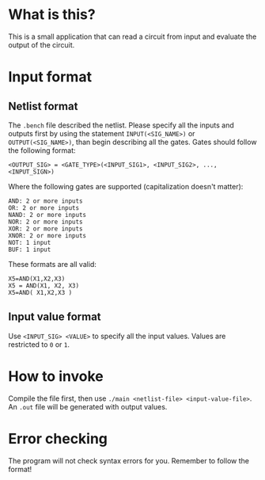 # What is this?

This is a small application that can read a circuit from input and evaluate the output of the circuit.

# Input format

## Netlist format

The `.bench` file described the netlist. Please specify all the inputs and outputs first by using the statement `INPUT(<SIG_NAME>)` or `OUTPUT(<SIG_NAME>)`, than begin describing all the gates. Gates should follow the following format:

`<OUTPUT_SIG> = <GATE_TYPE>(<INPUT_SIG1>, <INPUT_SIG2>, ..., <INPUT_SIGN>)`

Where the following gates are supported (capitalization doesn't matter):

```
AND: 2 or more inputs
OR: 2 or more inputs
NAND: 2 or more inputs
NOR: 2 or more inputs
XOR: 2 or more inputs
XNOR: 2 or more inputs
NOT: 1 input
BUF: 1 input
```

These formats are all valid:

```
X5=AND(X1,X2,X3)
X5 = AND(X1, X2, X3)
X5=AND( X1,X2,X3 )
```

## Input value format

Use `<INPUT_SIG> <VALUE>` to specify all the input values. Values are restricted to `0` or `1`.

# How to invoke

Compile the file first, then use `./main <netlist-file> <input-value-file>`. An `.out` file will be generated with output values.

# Error checking

The program will not check syntax errors for you. Remember to follow the format!
